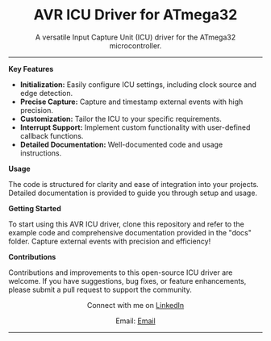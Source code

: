 <!-- AVR ICU Driver for ATmega32 -->


<h1 align="center">AVR ICU Driver for ATmega32</h1>

<p align="center">
  A versatile Input Capture Unit (ICU) driver for the ATmega32 microcontroller.
</p>

---

**Key Features**

- **Initialization:** Easily configure ICU settings, including clock source and edge detection.
- **Precise Capture:** Capture and timestamp external events with high precision.
- **Customization:** Tailor the ICU to your specific requirements.
- **Interrupt Support:** Implement custom functionality with user-defined callback functions.
- **Detailed Documentation:** Well-documented code and usage instructions.

**Usage**

The code is structured for clarity and ease of integration into your projects. Detailed documentation is provided to guide you through setup and usage.

**Getting Started**

To start using this AVR ICU driver, clone this repository and refer to the example code and comprehensive documentation provided in the "docs" folder. Capture external events with precision and efficiency!

**Contributions**

Contributions and improvements to this open-source ICU driver are welcome. If you have suggestions, bug fixes, or feature enhancements, please submit a pull request to support the community.

<div align="center">
  <p>Connect with me on <a href="https://www.linkedin.com/in/kareemmoneeam/">LinkedIn</a></p>
  <p>Email: <a href="mailto:kareemmoneeam@outlook.com">Email</a></p>
</div>

---

</div>
